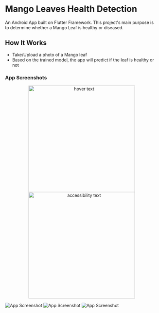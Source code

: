 # Mango Leaves Health Detection 

An Android App built on Flutter Framework.
This project's main purpose is to determine whether a Mango Leaf is healthy or diseased.

## How It Works

- Take/Upload a photo of a Mango leaf
- Based on the trained model, the app will predict if the leaf is healthy or not

### App Screenshots

<p align="center">
  <img src="https://github.com/kaykhahima/mango-leaves-health-detection/blob/main/assets/images/app-screenshots/0.%20overview.jpg" width="350" title="hover text">
  <img src="(https://github.com/kaykhahima/mango-leaves-health-detection/blob/main/assets/images/app-screenshots/1.%20healthy.jpg" width="350" alt="accessibility text">
</p>

![App Screenshot](https://github.com/kaykhahima/mango-leaves-health-detection/blob/main/assets/images/app-screenshots/0.%20overview.jpg?raw=true)
![App Screenshot](https://github.com/kaykhahima/mango-leaves-health-detection/blob/main/assets/images/app-screenshots/1.%20healthy.jpg?raw=true)
![App Screenshot](https://github.com/kaykhahima/mango-leaves-health-detection/blob/main/assets/images/app-screenshots/2.%20diseased.jpg?raw=true)
